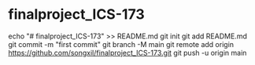 # finalproject_ICS-173
echo "# finalproject_ICS-173" >> README.md
git init
git add README.md
git commit -m "first commit"
git branch -M main
git remote add origin https://github.com/songxil/finalproject_ICS-173.git
git push -u origin main
